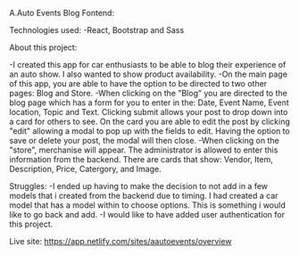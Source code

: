 A.Auto Events Blog Fontend:

Technologies used:
-React, Bootstrap and Sass

About this project:

-I created this app for car enthusiasts to be able to blog their experience of an auto show. I also wanted to show product availability.
-On the main page of this app, you are able to have the option to be directed to two other pages: Blog and Store.
-When clicking on the "Blog" you are directed to the blog page which has a form for you to enter in the: Date, Event Name, Event location, Topic and Text. Clicking submit allows your post to drop down into a card for others to see. On the card you are able to edit the post by clicking "edit" allowing a modal to pop up with the fields to edit. Having the option to save or delete your post, the modal will then close.
-When clicking on the "store", merchanise will appear. The administrator is allowed to enter this information from the backend. There are cards that show: Vendor, Item, Description, Price, Catergory, and Image.

Struggles:
-I ended up having to make the decision to not add in a few models that i created from the backend due to timing. I had created a car model that has a model within to choose options. This is something i would like to go back and add.
-I would like to have added user authentication for this project.

Live site:
https://app.netlify.com/sites/aautoevents/overview
